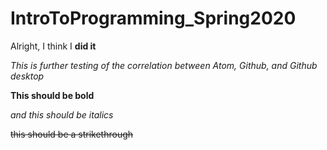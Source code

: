 # IntroToProgramming_Spring2020
Alright, I think I **did it**

_This is further testing of the correlation between Atom, Github, and Github desktop_

__This should be bold__

_and this should be italics_

~~this should be a strikethrough~~
